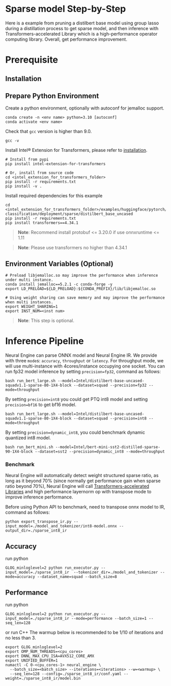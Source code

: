 # Sparse model Step-by-Step
Here is a example from pruning a distilbert base model using group lasso during a distillation process to get sparse model, and then 
inference with Transformers-accelerated Library which is a high-performance operator computing library. Overall, get performance improvement.
# Prerequisite

## Installation
## Prepare Python Environment
Create a python environment, optionally with autoconf for jemalloc support.
```shell
conda create -n <env name> python=3.10 [autoconf]
conda activate <env name>
```

Check that `gcc` version is higher than 9.0.
```shell
gcc -v
```

Install Intel® Extension for Transformers, please refer to [installation](/docs/installation.md).
```shell
# Install from pypi
pip install intel-extension-for-transformers

# Or, install from source code
cd <intel_extension_for_transformers_folder>
pip install -r requirements.txt
pip install -v .
```

Install required dependencies for this example
```shell
cd <intel_extension_for_transformers_folder>/examples/huggingface/pytorch/text-classification/deployment/sparse/distilbert_base_uncased
pip install -r requirements.txt
pip install transformers==4.34.1
```
>**Note**: Recommend install protobuf <= 3.20.0 if use onnxruntime <= 1.11

>**Note**: Please use transformers no higher than 4.34.1

## Environment Variables (Optional) 
```
# Preload libjemalloc.so may improve the performance when inference under multi instance.
conda install jemalloc==5.2.1 -c conda-forge -y
export LD_PRELOAD=${LD_PRELOAD}:${CONDA_PREFIX}/lib/libjemalloc.so

# Using weight sharing can save memory and may improve the performance when multi instances.
export WEIGHT_SHARING=1
export INST_NUM=<inst num>
```
>**Note**: This step is optional.

# Inference Pipeline
Neural Engine can parse ONNX model and Neural Engine IR. 
We provide with three `mode`s: `accuracy`, `throughput` or `latency`. For throughput mode, we will use multi-instance with 4cores/instance occupying one socket.
You can run fp32 model inference by setting `precision=fp32`, command as follows:

```shell
bash run_bert_large.sh --model=Intel/distilbert-base-uncased-squadv1.1-sparse-80-1X4-block --dataset=squad --precision=fp32 --mode=throughput
```
By setting `precision=int8` you could get PTQ int8 model and setting `precision=bf16` to get bf16 model.
```shell
bash run_bert_large.sh --model=Intel/distilbert-base-uncased-squadv1.1-sparse-80-1X4-block --dataset=squad --precision=int8 --mode=throughput
```

By setting `precision=dynamic_int8`, you could benchmark dynamic quantized int8 model.
```shell
bash run_bert_mini.sh --model=Intel/bert-mini-sst2-distilled-sparse-90-1X4-block --dataset=sst2 --precision=dynamic_int8 --mode=throughput
```


### Benchmark
Neural Engine will automatically detect weight structured sparse ratio, as long as it beyond 70% (since normally get performance gain when sparse ratio beyond 70%), Neural Engine will call [Transformers-accelerated Libraries](/intel_extension_for_transformers/llm/runtime/deprecated/kernels) and high performance layernorm op with transpose mode to improve inference performance.

Before using Python API to benchmark, need to transpose onnx model to IR, command as follows:
```shell
python export_transpose_ir.py --input_model=./model_and_tokenizer/int8-model.onnx --output_dir=./sparse_int8_ir
```

## Accuracy
  run python
  ```shell
  GLOG_minloglevel=2 python run_executor.py --input_model=./sparse_int8_ir  --tokenizer_dir=./model_and_tokenizer --mode=accuracy --dataset_name=squad --batch_size=8
  ```

## Performance
  run python
  
  ```shell
  GLOG_minloglevel=2 python run_executor.py --input_model=./sparse_int8_ir --mode=performance --batch_size=1 --seq_len=128
  ```
  
  or run C++
  The warmup below is recommended to be 1/10 of iterations and no less than 3.
  
  ```shell
  export GLOG_minloglevel=2
  export OMP_NUM_THREADS=<cpu_cores>
  export DNNL_MAX_CPU_ISA=AVX512_CORE_AMX
  export UNIFIED_BUFFER=1
  numactl -C 0-<cpu_cores-1> neural_engine \
    --batch_size=<batch_size> --iterations=<iterations> --w=<warmup> \
    --seq_len=128 --config=./sparse_int8_ir/conf.yaml --weight=./sparse_int8_ir/model.bin
  ```
